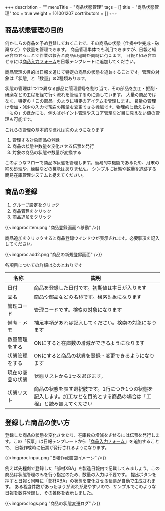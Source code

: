 +++
description = ""
menuTitle = "商品状態管理"
tags = []
title = "商品状態管理"
toc = true
weight = 101001207
contributors = []
+++

## 商品状態管理の目的

何かしらの商品を予め登録しておくことで、その商品の状態（仕掛中や完成・破棄など）や数量を管理できます。
商品管理単体でも利用できますが、日報と組み合わせることで作業の報告と商品の追跡が同時に行えます。
日報と組み合わせるには[商品入力フォーム](/manual/initial-setting/template/mod/)を日報テンプレートに追加してください。

商品管理の目的は日報を通じて特定の商品の状態を追跡することです。管理の対象は「状態」と「数量」の2種類あります。

状態の管理は1つ1つ異なる部品に管理番号を割り当て、その部品を加工・掘削・研磨などの工程を経て行く流れを管理するのに適しています。
大量の商品ではなく、特定の「この部品」のように特定のアイテムを管理します。
数量の管理は増加・減少の入力で現在の残量を変更できる機能です。物理的に数えられる「もの」のほかにも、例えばポイント管理やスコア管理など目に見えない値の管理も可能です。

これらの管理の基本的な流れは次のようになります

1. 管理する対象商品の登録
1. 商品の状態や数量を変化させる伝票を発行
1. 対象の商品の状態や数量が変換する

このようなフローで商品の状態を管理します。簡易的な機能であるため、月末の締め処理や、繰越などの機能はありません。
シンプルに状態や数量を追跡する簡易在庫管理システムと捉えてください。

## 商品の登録

1. グループ設定をクリック
1. 商品管理をクリック
1. 商品追加をクリック

{{<imgproc item.png "商品登録画面へ移動" />}}

商品追加をクリックすると商品登録ウインドウが表示されます。必要事項を記入してください。

{{<imgproc add2.png "商品の新規登録画面" />}}

各項目についての詳細は次のとおりです

|名称|説明|
|---|---|
|日付|商品を登録した日付です。初期値は本日が入ります|
|品名|商品や部品などの名称です。検索対象になります|
|管理コード|管理コードです。検索の対象になります|
|備考・メモ|補足事項があれば記入してください。検索の対象になります|
|数量管理をする|ONにすると在庫数の増減ができるようになります|
|状態管理をする|ONにすると商品の状態を登録・変更できるようになります|
|現在の商品の状態|状態リストから1つを選びます。|
|状態リスト|商品の状態を表す選択肢です。1行につき1つの状態を記入します。加工などを目的とする商品の場合は「工程」と読み替えてください|

## 登録した商品の使い方

登録した商品の状態を変化させたり、在庫数の増減をさせるには伝票を発行します。この「伝票」は日報テンプレートから「[商品入力フォーム](/manual/initial-setting/template/mod/)」を追加することで、
日報作成時に伝票が発行されるようになります。

{{<imgproc input.png "日報作成画面イメージ" />}}

例えば先程例で登録した「部材XBA」を製造日報内で記載してみましょう。この商品は状態管理のみを行う指定のため、数量の入力は不要です。
提出ボタンを押すと日報と同時に「部材XBA」の状態を変化させる伝票が自動で生成されます。
ある程度件数があったほうが流れが見やすいので、サンプルでこのような日報を数件登録し、その推移を表示しました。

{{<imgproc logs.png "商品の状態変遷ログ" />}}
